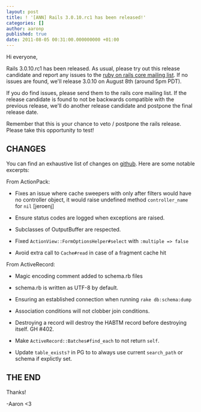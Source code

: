 ```yaml
---
layout: post
title: ! '[ANN] Rails 3.0.10.rc1 has been released!'
categories: []
author: aaronp
published: true
date: 2011-08-05 00:31:00.000000000 +01:00
---
```

Hi everyone,

Rails 3.0.10.rc1 has been released.  As usual, please try out this release candidate and report any issues to the [ruby on rails core mailing list](http://groups.google.com/group/rubyonrails-core).  If no issues are found, we'll release 3.0.10 on August 8th (around 5pm PDT).

If you do find issues, please send them to the rails core mailing list.  If the release candidate is found to not be backwards compatible with the previous release, we'll do another release candidate and postpone the final release date.

Remember that this is your chance to veto / postpone the rails release.  Please take this opportunity to test!

## CHANGES

You can find an exhaustive list of changes on [github](https://github.com/rails/rails/compare/v3.0.9...3-0-10).  Here are some notable excerpts:

From ActionPack:

* Fixes an issue where cache sweepers with only after filters would have no controller object, it would raise undefined method `controller_name` for `nil` [jeroenj]

* Ensure status codes are logged when exceptions are raised.

* Subclasses of OutputBuffer are respected.

* Fixed `ActionView::FormOptionsHelper#select` with `:multiple => false`

* Avoid extra call to `Cache#read` in case of a fragment cache hit

From ActiveRecord:

* Magic encoding comment added to schema.rb files

* schema.rb is written as UTF-8 by default.

* Ensuring an established connection when running `rake db:schema:dump`

* Association conditions will not clobber join conditions.

* Destroying a record will destroy the HABTM record before destroying itself.  GH #402.

* Make `ActiveRecord::Batches#find_each` to not return `self`.

* Update `table_exists?` in PG to to always use current `search_path` or schema if explictly set.

## THE END

Thanks!

-Aaron <3